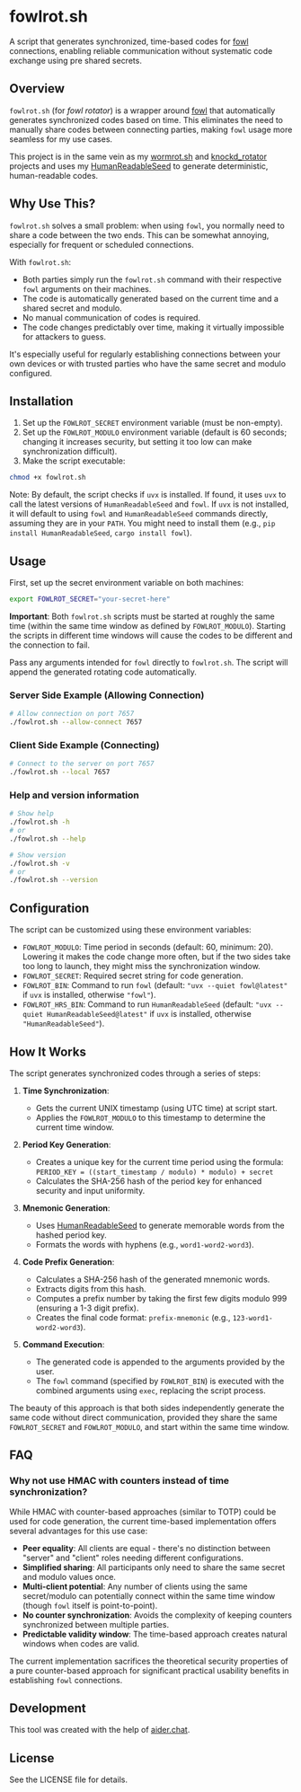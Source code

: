 # fowlrot.sh

A script that generates synchronized, time-based codes for [fowl](https://github.com/casey/fowl) connections, enabling reliable communication without systematic code exchange using pre shared secrets.

## Overview

`fowlrot.sh` (for *fowl rotator*) is a wrapper around [fowl](https://github.com/meejah/fowl/) that automatically generates synchronized codes based on time. This eliminates the need to manually share codes between connecting parties, making `fowl` usage more seamless for my use cases.

This project is in the same vein as my [wormrot.sh](https://github.com/thiswillbeyourgithub/wormrot.sh) and [knockd_rotator](https://github.com/thiswillbeyourgithub/knockd_rotator) projects and uses my [HumanReadableSeed](https://github.com/thiswillbeyourgithub/HumanReadableSeed) to generate deterministic, human-readable codes.

## Why Use This?

`fowlrot.sh` solves a small problem: when using `fowl`, you normally need to share a code between the two ends. This can be somewhat annoying, especially for frequent or scheduled connections.

With `fowlrot.sh`:
- Both parties simply run the `fowlrot.sh` command with their respective `fowl` arguments on their machines.
- The code is automatically generated based on the current time and a shared secret and modulo.
- No manual communication of codes is required.
- The code changes predictably over time, making it virtually impossible for attackers to guess.

It's especially useful for regularly establishing connections between your own devices or with trusted parties who have the same secret and modulo configured.

## Installation

1. Set up the `FOWLROT_SECRET` environment variable (must be non-empty).
2. Set up the `FOWLROT_MODULO` environment variable (default is 60 seconds; changing it increases security, but setting it too low can make synchronization difficult).
3. Make the script executable:

```bash
chmod +x fowlrot.sh
```

Note: By default, the script checks if `uvx` is installed. If found, it uses `uvx` to call the latest versions of `HumanReadableSeed` and `fowl`. If `uvx` is not installed, it will default to using `fowl` and `HumanReadableSeed` commands directly, assuming they are in your `PATH`. You might need to install them (e.g., `pip install HumanReadableSeed`, `cargo install fowl`).

## Usage

First, set up the secret environment variable on both machines:

```bash
export FOWLROT_SECRET="your-secret-here"
```

**Important**: Both `fowlrot.sh` scripts must be started at roughly the same time (within the same time window as defined by `FOWLROT_MODULO`). Starting the scripts in different time windows will cause the codes to be different and the connection to fail.

Pass any arguments intended for `fowl` directly to `fowlrot.sh`. The script will append the generated rotating code automatically.

### Server Side Example (Allowing Connection)

```bash
# Allow connection on port 7657
./fowlrot.sh --allow-connect 7657
```

### Client Side Example (Connecting)

```bash
# Connect to the server on port 7657
./fowlrot.sh --local 7657
```

### Help and version information

```bash
# Show help
./fowlrot.sh -h
# or
./fowlrot.sh --help

# Show version
./fowlrot.sh -v
# or
./fowlrot.sh --version
```

## Configuration

The script can be customized using these environment variables:

- `FOWLROT_MODULO`: Time period in seconds (default: 60, minimum: 20). Lowering it makes the code change more often, but if the two sides take too long to launch, they might miss the synchronization window.
- `FOWLROT_SECRET`: Required secret string for code generation.
- `FOWLROT_BIN`: Command to run `fowl` (default: `"uvx --quiet fowl@latest"` if `uvx` is installed, otherwise `"fowl"`).
- `FOWLROT_HRS_BIN`: Command to run `HumanReadableSeed` (default: `"uvx --quiet HumanReadableSeed@latest"` if `uvx` is installed, otherwise `"HumanReadableSeed"`).

## How It Works

The script generates synchronized codes through a series of steps:

1. **Time Synchronization**:
   - Gets the current UNIX timestamp (using UTC time) at script start.
   - Applies the `FOWLROT_MODULO` to this timestamp to determine the current time window.

2. **Period Key Generation**:
   - Creates a unique key for the current time period using the formula:
     `PERIOD_KEY = ((start_timestamp / modulo) * modulo) + secret`
   - Calculates the SHA-256 hash of the period key for enhanced security and input uniformity.

3. **Mnemonic Generation**:
   - Uses [HumanReadableSeed](https://github.com/thiswillbeyourgithub/HumanReadableSeed) to generate memorable words from the hashed period key.
   - Formats the words with hyphens (e.g., `word1-word2-word3`).

4. **Code Prefix Generation**:
   - Calculates a SHA-256 hash of the generated mnemonic words.
   - Extracts digits from this hash.
   - Computes a prefix number by taking the first few digits modulo 999 (ensuring a 1-3 digit prefix).
   - Creates the final code format: `prefix-mnemonic` (e.g., `123-word1-word2-word3`).

5. **Command Execution**:
   - The generated code is appended to the arguments provided by the user.
   - The `fowl` command (specified by `FOWLROT_BIN`) is executed with the combined arguments using `exec`, replacing the script process.

The beauty of this approach is that both sides independently generate the same code without direct communication, provided they share the same `FOWLROT_SECRET` and `FOWLROT_MODULO`, and start within the same time window.

## FAQ

### Why not use HMAC with counters instead of time synchronization?

While HMAC with counter-based approaches (similar to TOTP) could be used for code generation, the current time-based implementation offers several advantages for this use case:

- **Peer equality**: All clients are equal - there's no distinction between "server" and "client" roles needing different configurations.
- **Simplified sharing**: All participants only need to share the same secret and modulo values once.
- **Multi-client potential**: Any number of clients using the same secret/modulo can potentially connect within the same time window (though `fowl` itself is point-to-point).
- **No counter synchronization**: Avoids the complexity of keeping counters synchronized between multiple parties.
- **Predictable validity window**: The time-based approach creates natural windows when codes are valid.

The current implementation sacrifices the theoretical security properties of a pure counter-based approach for significant practical usability benefits in establishing `fowl` connections.

## Development

This tool was created with the help of [aider.chat](https://github.com/Aider-AI/aider/issues).

## License

See the LICENSE file for details.
